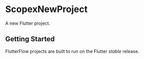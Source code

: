 # ScopexNewProject

A new Flutter project.

## Getting Started

FlutterFlow projects are built to run on the Flutter _stable_ release.
